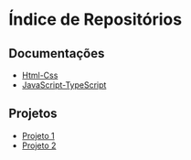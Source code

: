 # Índice de Repositórios

## Documentações
- [Html-Css](https://github.com/Rafelrosod/Html-CSS)
- [JavaScript-TypeScript](https://github.com/Rafelrosod/JavaScript-TypeScrpit)

## Projetos
- [Projeto 1](https://github.com/usuario/project-1)
- [Projeto 2](https://github.com/usuario/project-2)
